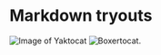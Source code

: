# Markdown tryouts
![Image of Yaktocat](https://octodex.github.com/images/yaktocat.png)
![Boxertocat](https://octodex.github.com/images/boxertocat_octodex.jpg).

